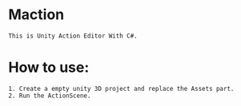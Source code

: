 # Maction
    This is Unity Action Editor With C#.

# How to use:
    1. Create a empty unity 3D project and replace the Assets part.
    2. Run the ActionScene.
